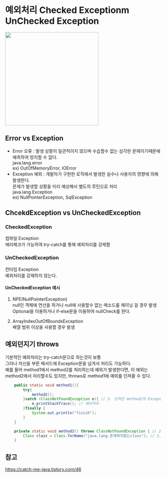 # 예외처리 Checked Exceptionm UnChecked Exception
<img src = "https://github.com/tajon1030/study-notes/assets/60431816/c6836512-4c9b-4ea1-92ca-bf2e3798578a"  height="300"/>

## Error vs Exception
- Error 오류 : 발생 상황이 일관적이지 않으며 수습할수 없는 심각한 문제이기때문에 예측하여 방지할 수 없다.  
java.lang.error  
ex) OutOfMemoryError, IOError  
- Exception 예외 : 개발자가 구현한 로직에서 발생한 실수나 사용자의 영향에 의해 발생한다.  
문제가 발생할 상황을 미리 예상해서 별도의 루틴으로 처리  
java.lang.Exception  
ex) NullPointerException, SqlException  



## ChcekdException vs UnCheckedException
### CheckedException
컴파일 Exception  
에러체크가 가능하여 try-catch를 통해 예외처리를 강제함  

### UnCheckedException
런타임 Exception  
예외처리를 강제하지 않는다.

#### UnCheckedException 예시
1. NPE(NullPointerException)  
null인 객체에 연산을 하거나 null에 사용할수 없는 메소드를 체이닝 걸 경우 발생  
Optional을 이용하거나 if-else문을 이용하여 nullCheck를 한다.​

2. ArrayIndexOutOfBoundsException  
배열 범위 이상을 사용할 경우 발생  

## 예외던지기 throws  
기본적인 예외처리는 try-catch문으로 하는것이 보통  
그러나 자신을 부른 메서드에 Exception문을 넘겨서 처리도 가능하다.  
예를 들어 method1에서 method2를 처리하는데 예외가 발생한다면, 이 예외는 method2에서 처리할수도 있지만, throws로 method1에 예외를 던져줄 수 있다.  
~~~java
    public static void method1(){
        try{
            method2();
        }catch (ClassNotFoundException e){ // 3. 던져진 method2의 Exception을 잡아냄
            e.printStackTrace(); // 에러처리
        }finally {
            System.out.println("finish");
        }
    }

    private static void method2() throws ClassNotFoundException { // 2. ClassNotFoundException이 던져짐
        Class clazz = Class.forName("java.lang.존재하지않는class"); // 1. 예외가 발생한다면
    }
~~~


## 참고
https://catch-me-java.tistory.com/46  
